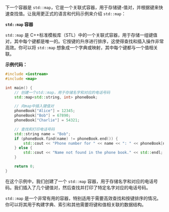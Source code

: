 下一个容器是 `std::map`，它是一个关联式容器，用于存储键-值对，并根据键来快速查找值。让我用更正式的语言和代码示例来介绍 `std::map`：

**`std::map` 容器**

`std::map` 是 C++标准模板库（STL）中的一个关联式容器，用于存储一组键值对，其中每个键都是唯一的。它按键的升序进行排序，这使得查找和插入操作非常高效。你可以将 `std::map` 想象成一个字典或映射，其中每个键都与一个值相关联。

**示例代码：**

```cpp
#include <iostream>
#include <map>

int main() {
    // 创建一个std::map，用于存储名字和对应的电话号码
    std::map<std::string, int> phoneBook;

    // 向map中插入键值对
    phoneBook["Alice"] = 12345;
    phoneBook["Bob"] = 67890;
    phoneBook["Charlie"] = 54321;

    // 查找和打印电话号码
    std::string name = "Bob";
    if (phoneBook.find(name) != phoneBook.end()) {
        std::cout << "Phone number for " << name << ": " << phoneBook[name] << std::endl;
    } else {
        std::cout << "Name not found in the phone book." << std::endl;
    }

    return 0;
}
```

在这个示例中，我们创建了一个 `std::map` 容器，用于存储名字和对应的电话号码。我们插入了几个键值对，然后查找并打印了特定名字对应的电话号码。

`std::map` 是一个非常有用的容器，特别适用于需要高效查找和按键排序的情况。你可以将其用于构建字典、索引和其他需要将键和值相关联的数据结构。